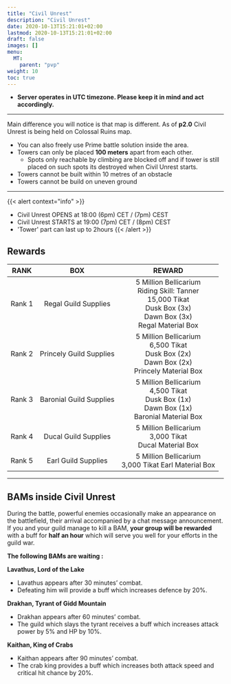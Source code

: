 ```yaml
---
title: "Civil Unrest"
description: "Civil Unrest"
date: 2020-10-13T15:21:01+02:00
lastmod: 2020-10-13T15:21:01+02:00
draft: false
images: []
menu:
  MT:
    parent: "pvp"
weight: 10
toc: true
---
```

- **Server operates in UTC timezone. Please keep it in mind and act accordingly.**

<hr/>

Main difference you will notice is that map is different. As of **p2.0** Civil Unrest is being held on Colossal Ruins map.
- You can also freely use Prime battle solution inside the area.
- Towers can only be placed **100 meters** apart from each other. 
  - Spots only reachable by climbing are blocked off and if tower is still placed on such spots its destroyed when Civil Unrest starts.
- Towers cannot be built within 10 metres of an obstacle
- Towers cannot be build on uneven ground

<hr/>

{{< alert context="info" >}}
* Civil Unrest OPENS at 18:00 (6pm) CET / (7pm) CEST
* Civil Unrest STARTS at 19:00 (7pm) CET / (8pm) CEST
* 'Tower' part can last up to 2hours
{{< /alert >}}

## Rewards

| **RANK** |         **BOX**         |                                                       **REWARD**                                                      |
|:--------:|:-----------------------:|:---------------------------------------------------------------------------------------------------------------------:|
|  Rank 1  |   Regal Guild Supplies  | 5 Million Bellicarium<br>Riding Skill: Tanner<br>15,000 Tikat<br>Dusk Box (3x)<br>Dawn Box (3x)<br>Regal Material Box |
|  Rank 2  | Princely Guild Supplies |            5 Million Bellicarium<br>6,500 Tikat<br>Dusk Box (2x)<br>Dawn Box (2x)<br>Princely Material Box            |
|  Rank 3  | Baronial Guild Supplies |            5 Million Bellicarium<br>4,500 Tikat<br>Dusk Box (1x)<br>Dawn Box (1x)<br>Baronial Material Box            |
|  Rank 4  |   Ducal Guild Supplies  |                               5 Million Bellicarium<br>3,000 Tikat<br>Ducal Material Box                              |
|  Rank 5  |   Earl Guild Supplies   |                                 5 Million Bellicarium<br>3,000 Tikat Earl Material Box                                |

<hr/>
 
## BAMs inside Civil Unrest

During the battle, powerful enemies occasionally make an appearance on the battlefield, their arrival accompanied by a chat message announcement. <br>
If you and your guild manage to kill a BAM, **your group will be rewarded** with a buff for **half an hour** which will serve you well for your efforts in the guild war. 

**The following BAMs are waiting :** <br>

**Lavathus, Lord of the Lake**
- Lavathus appears after 30 minutes’ combat. 
- Defeating him will provide a buff which increases defence by 20%.

**Drakhan, Tyrant of Gidd Mountain**
- Drakhan appears after 60 minutes’ combat. 
- The guild which slays the tyrant receives a buff which increases attack power by 5% and HP by 10%.

**Kaithan, King of Crabs**
- Kaithan appears after 90 minutes’ combat. 
- The crab king provides a buff which increases both attack speed and critical hit chance by 20%.


